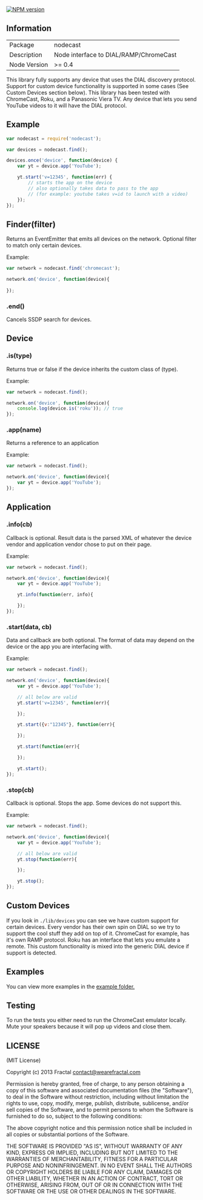 [![NPM version](https://badge.fury.io/js/nodecast.svg)](http://badge.fury.io/js/nodecast)

## Information

<table>
<tr>
<td>Package</td><td>nodecast</td>
</tr>
<tr>
<td>Description</td>
<td>Node interface to DIAL/RAMP/ChromeCast</td>
</tr>
<tr>
<td>Node Version</td>
<td>>= 0.4</td>
</tr>
</table>

This library fully supports any device that uses the DIAL discovery protocol. Support for custom device functionality is supported in some cases (See Custom Devices section below). This library has been tested with ChromeCast, Roku, and a Panasonic Viera TV. Any device that lets you send YouTube videos to it will have the DIAL protocol.

## Example

```javascript
var nodecast = require('nodecast');

var devices = nodecast.find();

devices.once('device', function(device) {
	var yt = device.app('YouTube');

	yt.start('v=12345', function(err) {
		// starts the app on the device
		// also optionally takes data to pass to the app
		// (for example: youtube takes v=id to launch with a video)
	});
});
```

## Finder(filter)

Returns an EventEmitter that emits all devices on the network. Optional filter to match only certain devices.

Example:

```javascript
var network = nodecast.find('chromecast');

network.on('device', function(device){
	
});
```

### .end()

Cancels SSDP search for devices.

## Device

### .is(type)

Returns true or false if the device inherits the custom class of (type).

Example:

```javascript
var network = nodecast.find();

network.on('device', function(device){
	console.log(device.is('roku')); // true
});
```

### .app(name)

Returns a reference to an application

Example:

```javascript
var network = nodecast.find();

network.on('device', function(device){
	var yt = device.app('YouTube');
});
```

## Application

### .info(cb)

Callback is optional. Result data is the parsed XML of whatever the device vendor and application vendor chose to put on their page.

Example:

```javascript
var network = nodecast.find();

network.on('device', function(device){
	var yt = device.app('YouTube');

	yt.info(function(err, info){

	});
});
```

### .start(data, cb)

Data and callback are both optional. The format of data may depend on the device or the app you are interfacing with.

Example:

```javascript
var network = nodecast.find();

network.on('device', function(device){
	var yt = device.app('YouTube');

	// all below are valid
	yt.start('v=12345', function(err){

	});

	yt.start({v:"12345"}, function(err){

	});

	yt.start(function(err){

	});

	yt.start();
});
```

### .stop(cb)

Callback is optional. Stops the app. Some devices do not support this.

Example:

```javascript
var network = nodecast.find();

network.on('device', function(device){
	var yt = device.app('YouTube');

	// all below are valid
	yt.stop(function(err){

	});

	yt.stop();
});
```

## Custom Devices

If you look in `./lib/devices` you can see we have custom support for certain devices. Every vendor has their own spin on DIAL so we try to support the cool stuff they add on top of it. ChromeCast for example, has it's own RAMP protocol. Roku has an interface that lets you emulate a remote. This custom functionality is mixed into the generic DIAL device if support is detected.

## Examples

You can view more examples in the [example folder.](https://github.com/wearefractal/nodecast/tree/master/examples)

## Testing

To run the tests you either need to run the ChromeCast emulator locally. Mute your speakers because it will pop up videos and close them.

## LICENSE

(MIT License)

Copyright (c) 2013 Fractal <contact@wearefractal.com>

Permission is hereby granted, free of charge, to any person obtaining
a copy of this software and associated documentation files (the
"Software"), to deal in the Software without restriction, including
without limitation the rights to use, copy, modify, merge, publish,
distribute, sublicense, and/or sell copies of the Software, and to
permit persons to whom the Software is furnished to do so, subject to
the following conditions:

The above copyright notice and this permission notice shall be
included in all copies or substantial portions of the Software.

THE SOFTWARE IS PROVIDED "AS IS", WITHOUT WARRANTY OF ANY KIND,
EXPRESS OR IMPLIED, INCLUDING BUT NOT LIMITED TO THE WARRANTIES OF
MERCHANTABILITY, FITNESS FOR A PARTICULAR PURPOSE AND
NONINFRINGEMENT. IN NO EVENT SHALL THE AUTHORS OR COPYRIGHT HOLDERS BE
LIABLE FOR ANY CLAIM, DAMAGES OR OTHER LIABILITY, WHETHER IN AN ACTION
OF CONTRACT, TORT OR OTHERWISE, ARISING FROM, OUT OF OR IN CONNECTION
WITH THE SOFTWARE OR THE USE OR OTHER DEALINGS IN THE SOFTWARE.
